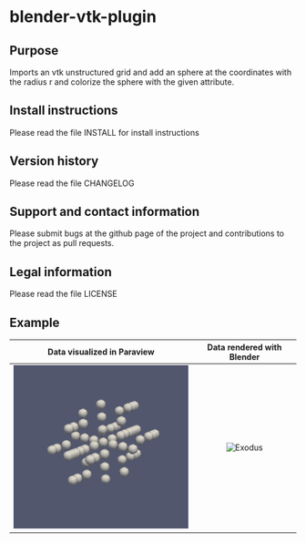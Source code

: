 blender-vtk-plugin
==================

Purpose
-----------------

Imports an vtk unstructured grid and add an sphere at the coordinates with the radius r and colorize the sphere with the given attribute.

Install instructions
-----------------

Please read the file INSTALL for install instructions

Version history
-----------------

Please read the file CHANGELOG

Support and contact information
-----------------

Please submit bugs at the github page of the project and contributions to the project as pull requests.

Legal information
-----------------

Please read the file LICENSE

Example
-----------------

Data visualized in Paraview | Data rendered with Blender
:------------------------:|:----------------------------------------:
![Mesh](./example/paraview.png?raw=true "Mesh generated with gmesh")|![Exodus](./example.png?raw=true "Mesh generated with gmesh")


